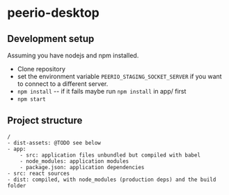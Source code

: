 # peerio-desktop

## Development setup

Assuming you have nodejs and npm installed.

- Clone repository
- set the environment variable `PEERIO_STAGING_SOCKET_SERVER` if you want to connect to a different server.
- `npm install` -- if it fails maybe run `npm install` in app/ first
- `npm start`

## Project structure 

```
/
- dist-assets: @TODO see below
- app: 
    - src: application files unbundled but compiled with babel
    - node_modules: application modules
    - package.json: application dependencies
- src: react sources
- dist: compiled, with node_modules (production deps) and the build folder
```
